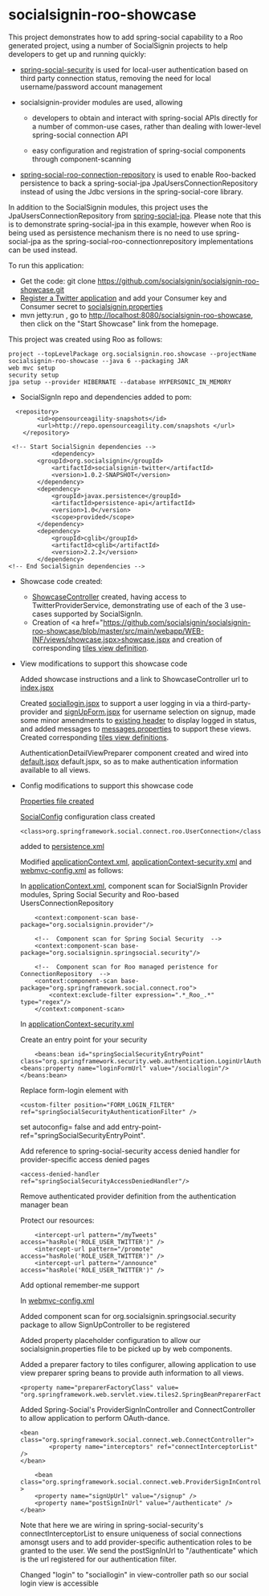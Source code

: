 socialsignin-roo-showcase
=========================

This project demonstrates how to add spring-social capability to a Roo generated project, using a number of SocialSignin projects
to help developers to get up and running quickly: 

- <a href="https://github.com/socialsignin/spring-social-security" target="_blank">spring-social-security</a> is used for local-user authentication based on third party connection status, 
  removing the need for local username/password account management

- socialsignin-provider modules are used, allowing

 	- developers to obtain and interact with spring-social APIs directly for a number of common-use cases, rather than  dealing with 	       lower-level spring-social connection API
	
	- easy configuration  and registration of spring-social components through component-scanning

- <a href="https://github.com/michaellavelle/spring-social-roo-connectionrepository" target="_blank">spring-social-roo-connection-repository</a> is used to enable Roo-backed persistence to back a spring-social-jpa JpaUsersConnectionRepository
instead of using the Jdbc versions in the spring-social-core library.  

In addition to the SocialSignin modules, this project uses the JpaUsersConnectionRepository from
<a href="https://github.com/mschipperheyn/spring-social-jpa" target="_blank">spring-social-jpa</a>. Please note that this is to
demonstrate spring-social-jpa in this example, however when Roo is being used as persistence mechanism there is no
need to use spring-social-jpa as the spring-social-roo-connectionrepository implementations can be used instead.

To run this application:

- Get the code: git clone https://github.com/socialsignin/socialsignin-roo-showcase.git
- <a href="https://dev.twitter.com/apps">Register a Twitter application</a> and add your Consumer key and Consumer secret to 
<a href="https://github.com/socialsignin/socialsignin-roo-showcase/blob/master/src/main/resources/org/socialsignin/roo/showcase/socialsignin.properties">socialsignin.properties</a>
- mvn jetty:run , go to <a target="_blank" href="http://localhost:8080/socialsignin-roo-showcase">http://localhost:8080/socialsignin-roo-showcase</a>, then click on the "Start Showcase" link from the homepage.

This project was created using Roo as follows:
```
project --topLevelPackage org.socialsignin.roo.showcase --projectName socialsignin-roo-showcase --java 6 --packaging JAR
web mvc setup
security setup
jpa setup --provider HIBERNATE --database HYPERSONIC_IN_MEMORY

```
- SocialSignIn repo and dependencies added to pom:

```
  <repository>
    	<id>opensourceagility-snapshots</id>
   		<url>http://repo.opensourceagility.com/snapshots </url>
	</repository>
```

```
 <!-- Start SocialSignin dependencies -->
          	<dependency>
		<groupId>org.socialsignin</groupId>
			<artifactId>socialsignin-twitter</artifactId>
			<version>1.0.2-SNAPSHOT</version>
		</dependency>
		<dependency>
  			<groupId>javax.persistence</groupId>
  			<artifactId>persistence-api</artifactId>
  			<version>1.0</version>
  			<scope>provided</scope>
		</dependency>
		<dependency>
			<groupId>cglib</groupId>
			<artifactId>cglib</artifactId>
			<version>2.2.2</version>
		</dependency>
<!-- End SocialSignin dependencies -->

```

- Showcase code created:
	
	- <a href="https://github.com/socialsignin/socialsignin-roo-showcase/blob/master/src/main/java/org/socialsignin/roo/showcase/controller/ShowcaseController.java" target="_blank">ShowcaseController</a> created, having access to TwitterProviderService, 
	demonstrating use of each of the 3 use-cases supported by SocialSignIn. 
	- Creation of <a href="https://github.com/socialsignin/socialsignin-roo-showcase/blob/master/src/main/webapp/WEB-INF/views/showcase.jspx>showcase.jspx</a> and creation of corresponding <a href="https://github.com/socialsignin/socialsignin-roo-showcase/blob/master/src/main/webapp/WEB-INF/views/views.xml">tiles view definition</a>.

- View modifications to support this showcase code

	Added showcase instructions and a link to ShowcaseController url to <a href="https://github.com/socialsignin/socialsignin-roo-showcase/blob/master/src/main/webapp/WEB-INF/views/index.jspx">index.jspx</a>

	Created <a target="_blank" href="https://github.com/socialsignin/socialsignin-roo-showcase/blob/master/src/main/webapp/WEB-INF/views/sociallogin.jspx">sociallogin.jspx</a> to support a user logging in via a third-party-provider and <a target="_blank" href="https://github.com/socialsignin/socialsignin-roo-showcase/blob/master/src/main/webapp/WEB-INF/views/signUpForm.jspx">signUpForm.jspx</a> for username selection on signup, made some minor
	amendments to <a target="_blank" href="https://github.com/socialsignin/socialsignin-roo-showcase/blob/master/src/main/webapp/WEB-INF/views/header.jspx">existing header</a> to display logged in status, and added messages to <a href="https://github.com/socialsignin/socialsignin-roo-showcase/blob/master/src/main/webapp/WEB-INF/i18n/messages.properties">messages.properties</a> to support these
	views.  Created corresponding <a target="_blank" href="https://github.com/socialsignin/socialsignin-roo-showcase/blob/master/src/main/webapp/WEB-INF/views/views.xml">tiles view definitions</a>.

	AuthenticationDetailViewPreparer component created and wired into <a target="_blank" href="https://github.com/socialsignin/socialsignin-roo-showcase/blob/master/src/main/webapp/WEB-INF/layouts/default.jspx">default.jspx</a>
	default.jspx, so as to make authentication information available to all views.
	
- Config modifications to support this showcase code

	<a target="_blank" href="https://github.com/socialsignin/socialsignin-roo-showcase/blob/master/src/main/resources/org/socialsignin/roo/showcase/socialsignin.properties">Properties file created</a>

	<a target="_blank" href="https://github.com/socialsignin/socialsignin-roo-showcase/blob/master/src/main/java/org/socialsignin/roo/showcase/config/SocialConfig.java">SocialConfig</a> configuration class created
	```
	<class>org.springframework.social.connect.roo.UserConnection</class> 
	```
	added to <a target="_blank" href="https://github.com/socialsignin/socialsignin-roo-showcase/blob/master/src/main/resources/META-INF/persistence.xml" >persistence.xml</a>

	Modified <a target="_blank" href="https://github.com/socialsignin/socialsignin-roo-showcase/blob/master/src/main/resources/META-INF/spring/applicationContext.xml">applicationContext.xml</a>, <a target="_blank" href="https://github.com/socialsignin/socialsignin-roo-showcase/blob/master/src/main/resources/META-INF/spring/applicationContext-security.xml">applicationContext-security.xml</a> and <a target="_blank" href="https://github.com/socialsignin/socialsignin-roo-showcase/blob/master/src/main/webapp/WEB-INF/spring/webmvc-config.xml">webmvc-config.xml</a> as follows:


	In <a target="_blank" href="https://github.com/socialsignin/socialsignin-roo-showcase/blob/master/src/main/resources/META-INF/spring/applicationContext.xml">applicationContext.xml</a>, component scan for SocialSignIn Provider modules, Spring Social Security and Roo-based UsersConnectionRepository

	```
    	<context:component-scan base-package="org.socialsignin.provider"/>
    
    	<!--  Component scan for Spring Social Security  -->
    	<context:component-scan base-package="org.socialsignin.springsocial.security"/>
    
    	<!--  Component scan for Roo managed peristence for ConnectionRepository  -->
    	<context:component-scan base-package="org.springframework.social.connect.roo">
        	<context:exclude-filter expression=".*_Roo_.*" type="regex"/>
    	</context:component-scan>   
	``` 
	
	In <a target="_blank" href="https://github.com/socialsignin/socialsignin-roo-showcase/blob/master/src/main/resources/META-INF/spring/applicationContext-security.xml">applicationContext-security.xml</a>
	
	Create an entry point for your security
	```
    	<beans:bean id="springSocialSecurityEntryPoint" class="org.springframework.security.web.authentication.LoginUrlAuthenticationEntryPoint">
 	<beans:property name="loginFormUrl" value="/sociallogin"/>
	</beans:bean>
	```
	Replace form-login element with 
	```
	<custom-filter position="FORM_LOGIN_FILTER" ref="springSocialSecurityAuthenticationFilter" />
	```
	set autoconfig= false and add entry-point-ref="springSocialSecurityEntryPoint".

	Add reference to spring-social-security access denied handler for provider-specific access denied pages 
	```
	<access-denied-handler ref="springSocialSecurityAccessDeniedHandler"/>
	```

	Remove authenticated provider definition from the authentication manager bean
	
	Protect our resources:
	```
        <intercept-url pattern="/myTweets" access="hasRole('ROLE_USER_TWITTER')" />
        <intercept-url pattern="/promote" access="hasRole('ROLE_USER_TWITTER')" />
        <intercept-url pattern="/announce" access="hasRole('ROLE_USER_TWITTER')" />
	```
	Add optional remember-me support
	

	In <a target="_blank" href="https://github.com/socialsignin/socialsignin-roo-showcase/blob/master/src/main/webapp/WEB-INF/spring/webmvc-config.xml">webmvc-config.xml</a>

	Added component scan for org.socialsignin.springsocial.security package to allow SignUpController to be registered

	Added property placeholder configuration to allow our socialsignin.properties file to be picked up by web components.

	Added a preparer factory to tiles configurer, allowing application to use view preparer spring beans to provide auth information to all views.

	```
	<property name="preparerFactoryClass" value= "org.springframework.web.servlet.view.tiles2.SpringBeanPreparerFactory"/>
	```

	Added Spring-Social's ProviderSignInController and ConnectController to allow application to perform OAuth-dance.	
	```
	<bean class="org.springframework.social.connect.web.ConnectController">
  			<property name="interceptors" ref="connectInterceptorList" />
	</bean>

        <bean class="org.springframework.social.connect.web.ProviderSignInController" >
		<property name="signUpUrl" value="/signup" />
		<property name="postSignInUrl" value="/authenticate" />
	</bean>
	```
	Note that here we are wiring in spring-social-security's connectInterceptorList to ensure uniqueness of
        social connections amonsgt users and to add provider-specific authentication roles to be granted to the user.
	We send the postSignInUrl to "/authenticate" which is the url registered for our authentication filter.

	Changed "login" to "sociallogin" in view-controller path so our social login view is accessible
